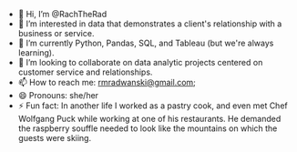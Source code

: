 - 👋 Hi, I’m @RachTheRad
- 👀 I’m interested in data that demonstrates a client's relationship with a business or service.
- 🌱 I’m currently Python, Pandas, SQL, and Tableau (but we're always learning).
- 💞️ I’m looking to collaborate on data analytic projects centered on customer service and relationships.
- 📫 How to reach me: rmradwanski@gmail.com; 
- 😄 Pronouns: she/her
- ⚡ Fun fact: In another life I worked as a pastry cook, and even met Chef Wolfgang Puck while working at one of his restaurants. He demanded the raspberry souffle needed to look like the mountains on which the guests were skiing. 

<!---
RachTheRad/RachTheRad is a ✨ special ✨ repository because its `README.md` (this file) appears on your GitHub profile.
You can click the Preview link to take a look at your changes.
--->
